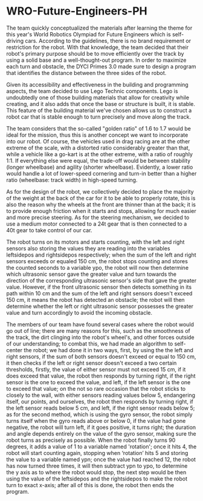 # WRO-Future-Engineers-PH
The team quickly conceptualized the materials after learning the theme for this year's World Robotics Olympiad for Future Engineers which is self-driving cars. According to the guidelines, there is no brand requirement or restriction for the robot. With that knowledge, the team decided that their robot's primary purpose should be to move efficiently over the track by using a solid base and a well-thought-out program. In order to maximize each turn and obstacle, the DYCI Primes 3.0 made sure to design a program that identifies the distance between the three sides of the robot. 

Given its accessibility and effectiveness in the building and programming aspects, the team decided to use Lego Technic components. Lego is undoubtedly one of those building materials that allow for creativity while creating, and it also adds that once the base or structure is built, it is stable. This feature of the building material we've chosen allows us to construct a robot car that is stable enough to turn precisely and move along the track. 

The team considers that the so-called "golden ratio" of 1.6 to 1.7 would be ideal for the mission, thus this is another concept we want to incorporate into our robot. Of course, the vehicles used in drag racing are at the other extreme of the scale, with a distorted ratio considerably greater than that, while a vehicle like a go-kart is at the other extreme, with a ratio of roughly 1:1. If everything else were equal, the trade-off would be between stability (longer wheelbase) and agility (shorter wheelbase). Evidently, a lower ratio would handle a lot of lower-speed cornering and turn-in better than a higher ratio (wheelbase: track width) in high-speed turning. 

As for the design of the robot, we collectively decided to place the majority of the weight at the back of the car for it to be able to properly rotate, this is also the reason why the wheels at the front are thinner than at the back; it is to provide enough friction when it starts and stops, allowing for much easier and more precise steering. As for the steering mechanism, we decided to use a medium motor connected to a 24t gear that is then connected to a 40t gear to take control of our car. 

The robot turns on its motors and starts counting, with the left and right sensors also storing the values they are reading into the variables leftsidepos and rightsidepos respectively; when the sum of the left and right sensors exceeds or equaled 150 cm, the robot stops counting and stores the counted seconds to a variable ypo, the robot will now then determine which ultrasonic sensor gave the greater value and turn towards the direction of the corresponding ultrasonic sensor's side that gave the greater value. However, if the front ultrasonic sensor then detects something in its path within 10 cm and the sum of the left and right sensors doesn't exceed 150 cm, it means the robot has detected an obstacle; the robot will then determine whether the left or right ultrasonic sensor possesses the greater value and turn accordingly to avoid the incoming obstacle. 

The members of our team have found several cases where the robot would go out of line; there are many reasons for this, such as the smoothness of the track, the dirt clinging into the robot's wheel's, and other forces outside of our understanding; to combat this, we had made an algorithm to self-center the robot; we had done it in two ways, first, by using the the left and right sensors, if the sum of both sensors doesn't exceed or equal to 150 cm, it then checks if the left or right sensor doesn't exceed a two certain thresholds, firstly, the value of either sensor must not exceed 15 cm, if it does exceed that value, the robot then responds by turning right, if the right sensor is the one to exceed the value, and left, if the left sensor is the one to exceed that value; on the not so rare occasion that the robot sticks to closely to the wall, with either sensors reading values below 5, endangering itself, our points, and ourselves, the robot then responds by turning right, if the left sensor reads below 5 cm, and left, if the right sensor reads below 5; as for the second method, which is using the gyro sensor, the robot simply turns itself when the gyro reads above or below 0, if the value had gone negative, the robot will turn left, if it goes positive, it turns right; the duration and angle depends entirely on the value of the gyro sensor, making sure the robot turns as precisely as possible. When the robot finally turns 90 degrees, it adds a value of 1 to a variable named 'rotation'; once it hits 4, the robot will start counting again, stopping when ‘rotation’ hits 5 and storing the value to a variable named ypn; once the value had reached 12, the robot has now turned three times, it will then subtract ypn to ypo, to determine the y axis as to where the robot would stop, the next step would be then using the value of the leftsidepos and the rightsidepos to make the robot turn to exact x-axis; after all of this is done, the robot then ends the program.
